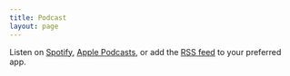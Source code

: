 ```yaml
---
title: Podcast
layout: page
---
```


<div id='buzzsprout-large-player-1795888'>
</div>
<script type='text/javascript' charset='utf-8' src='https://www.buzzsprout.com/1795888.js?container_id=buzzsprout-large-player-1795888&player=large'>
</script>

Listen on [Spotify](https://open.spotify.com/show/2ojXxHQHTXJDgKK4aJVO9u?si=5a57a4690d5d4add), [Apple Podcasts](https://podcasts.apple.com/us/podcast/witziggy-world/id1571009358), or add the [RSS feed](https://feeds.buzzsprout.com/1795888.rss) to your preferred app.